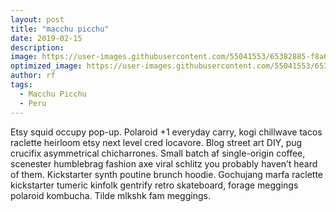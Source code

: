 ```yaml
---
layout: post
title: "macchu picchu"
date: 2019-02-15
description: 
image: https://user-images.githubusercontent.com/55041553/65382885-f8a6f180-dcc1-11e9-9e9f-56aa7b8dbf64.jpg
optimized_image: https://user-images.githubusercontent.com/55041553/65382885-f8a6f180-dcc1-11e9-9e9f-56aa7b8dbf64.jpg
author: rf
tags: 
  - Macchu Picchu
  - Peru
---
```

Etsy squid occupy pop-up. Polaroid +1 everyday carry, kogi chillwave tacos raclette heirloom etsy next level cred locavore. Blog street art DIY, pug crucifix asymmetrical chicharrones. Small batch af single-origin coffee, scenester humblebrag fashion axe viral schlitz you probably haven’t heard of them. Kickstarter synth poutine brunch hoodie. Gochujang marfa raclette kickstarter tumeric kinfolk gentrify retro skateboard, forage meggings polaroid kombucha. Tilde mlkshk fam meggings.